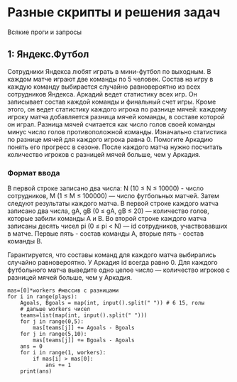 # Разные скрипты и решения задач
Всякие проги и запросы
## 1: Яндекс.Футбол
Сотрудники Яндекса любят играть в мини-футбол по выходным. В каждом матче играют две команды по 5 человек. Состав на игру в каждую команду выбирается случайно равновероятно из всех сотрудников Яндекса.
Аркадий ведет статистику всех игр. Он записывает состав каждой команды и финальный счет игры. Кроме этого, он ведет статистику каждого игрока по разнице мячей: каждому игроку матча добавляется разница мячей команды, в составе которой он играл. Разница мячей считается как число голов cвоей команды минус число голов противоположной команды. Изначально статистика по разнице мячей для каждого игрока равна 0.
Помогите Аркадию понять его прогресс в сезоне. После каждого матча нужно посчитать количество игроков с разницей мячей больше, чем у Аркадия.

### Формат ввода
В первой строке записано два числа: N (10 ≤ N ≤ 10000) - число сотрудников, M (1 ≤ M ≤ 100000) — число футбольных матчей. 
Затем следуют результаты каждого матча.
В первой строке каждого матча записано два числа, gA, gB (0 ≤ gA, gB ≤ 20) — количество голов, которые забили команды A и B.
Во второй строке каждого матча записаны десять чисел pi (0 ≤ pi < N) — id сотрудников, участвовавших в матче. Первые пять - состав команды A, вторые пять - состав команды B.

Гарантируется, что составы команд для каждого матча выбирались случайно равновероятно.
У Аркадия id всегда равно 0.
Для каждого футбольного матча выведите одно целое число — количество игроков с разницей мячей больше, чем у Аркадия.

```workers, plays = map(int, input().split(" "))
mas=[0]*workers #массив с разницами
for i in range(plays):
    Agoals, Bgoals = map(int, input().split(" ")) # 6 15, голы
    # дальше workers чисел
    teams=list(map(int, input().split(" ")))
    for j in range(0,5):
        mas[teams[j]] += Agoals - Bgoals
    for j in range(5,10):
        mas[teams[j]] += Bgoals - Agoals
    ans = 0
    for i in range(1, workers):
        if mas[i] > mas[0]:
            ans += 1
    print(ans)
```
